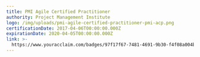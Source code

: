 ```yaml
---
title: PMI Agile Certified Practitioner
authority: Project Management Institute
logo: /img/uploads/pmi-agile-certified-practitioner-pmi-acp.png
certificationDate: 2017-04-06T00:00:00.000Z
expirationDate: 2020-04-05T00:00:00.000Z
link: >-
  https://www.youracclaim.com/badges/97f17f67-7481-4691-9b30-f4f08a004bb4/public_url
---
```


